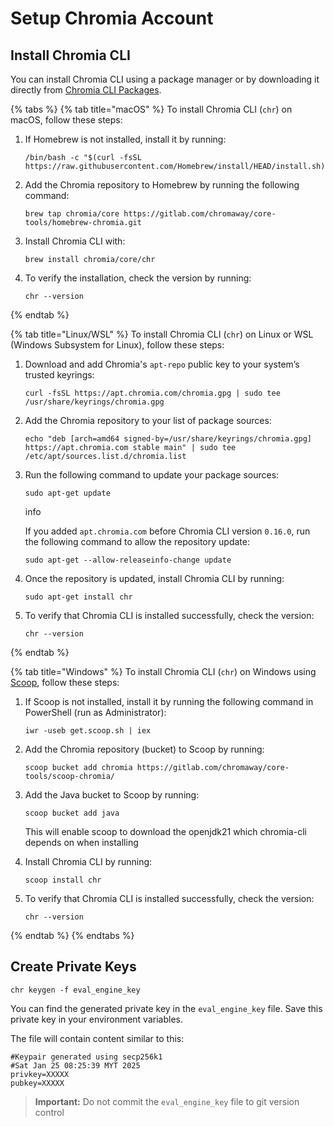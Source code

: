# Setup Chromia Account

## Install Chromia CLI

You can install Chromia CLI using a package manager or by downloading it directly from [Chromia CLI Packages](https://gitlab.com/chromaway/core-tools/chromia-cli/-/packages).

{% tabs %}
{% tab title="macOS" %}
To install Chromia CLI (`chr`) on macOS, follow these steps:

1.  If Homebrew is not installed, install it by running:

    ```
    /bin/bash -c "$(curl -fsSL https://raw.githubusercontent.com/Homebrew/install/HEAD/install.sh)"
    ```
2.  Add the Chromia repository to Homebrew by running the following command:

    ```
    brew tap chromia/core https://gitlab.com/chromaway/core-tools/homebrew-chromia.git
    ```
3.  Install Chromia CLI with:

    ```
    brew install chromia/core/chr
    ```
4.  To verify the installation, check the version by running:

    ```
    chr --version
    ```
{% endtab %}

{% tab title="Linux/WSL" %}
To install Chromia CLI (`chr`) on Linux or WSL (Windows Subsystem for Linux), follow these steps:

1.  Download and add Chromia's `apt-repo` public key to your system’s trusted keyrings:

    ```
    curl -fsSL https://apt.chromia.com/chromia.gpg | sudo tee /usr/share/keyrings/chromia.gpg
    ```
2.  Add the Chromia repository to your list of package sources:

    ```
    echo "deb [arch=amd64 signed-by=/usr/share/keyrings/chromia.gpg] https://apt.chromia.com stable main" | sudo tee /etc/apt/sources.list.d/chromia.list
    ```
3.  Run the following command to update your package sources:

    ```
    sudo apt-get update
    ```

    info

    If you added `apt.chromia.com` before Chromia CLI version `0.16.0`, run the following command to allow the repository update:

    ```
    sudo apt-get --allow-releaseinfo-change update
    ```
4.  Once the repository is updated, install Chromia CLI by running:

    ```
    sudo apt-get install chr
    ```
5.  To verify that Chromia CLI is installed successfully, check the version:

    ```
    chr --version
    ```
{% endtab %}

{% tab title="Windows" %}
To install Chromia CLI (`chr`) on Windows using [Scoop](https://scoop.sh/), follow these steps:

1.  If Scoop is not installed, install it by running the following command in PowerShell (run as Administrator):

    ```
    iwr -useb get.scoop.sh | iex
    ```
2.  Add the Chromia repository (bucket) to Scoop by running:

    ```
    scoop bucket add chromia https://gitlab.com/chromaway/core-tools/scoop-chromia/
    ```
3.  Add the Java bucket to Scoop by running:

    ```
    scoop bucket add java
    ```

    This will enable scoop to download the openjdk21 which chromia-cli depends on when installing
4.  Install Chromia CLI by running:

    ```
    scoop install chr
    ```
5.  To verify that Chromia CLI is installed successfully, check the version:

    ```
    chr --version
    ```
{% endtab %}
{% endtabs %}



## Create Private Keys

```
chr keygen -f eval_engine_key
```

You can find the generated private key in the `eval_engine_key` file. Save this private key in your environment variables.

The file will contain content similar to this:

```
#Keypair generated using secp256k1
#Sat Jan 25 08:25:39 MYT 2025
privkey=XXXXX
pubkey=XXXXX

```

> **Important:** Do not commit the `eval_engine_key` file to git version control





